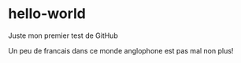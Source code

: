 # hello-world
Juste mon premier test de GitHub

Un peu de francais dans ce monde anglophone est pas mal non plus!
